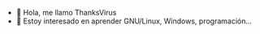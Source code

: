 - 👋 Hola, me llamo ThanksVirus
- 👀 Estoy interesado en aprender GNU/Linux, Windows, programación... 


<!---
ThanksVirus/ThanksVirus is a ✨ special ✨ repository because its `README.md` (this file) appears on your GitHub profile.
You can click the Preview link to take a look at your changes.
--->
